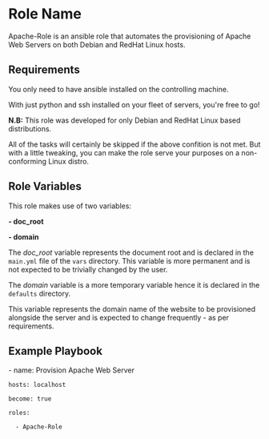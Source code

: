 Role Name
=========

Apache-Role is an ansible role that automates the provisioning of Apache Web Servers on both Debian and RedHat Linux hosts.

Requirements
------------

You only need to have ansible installed on the controlling machine.

With just python and ssh installed on your fleet of servers, you're free to go!

**N.B:** This role was developed for only Debian and RedHat Linux based distributions.

All of the tasks will certainly be skipped if the above confition is not met. But with a little tweaking, you can make the role serve your purposes on a non-conforming Linux distro.

Role Variables
--------------

This role makes use of two variables:

__- doc_root__

__- domain__

The _doc_root_ variable represents the document root and is declared in the `main.yml` file of the `vars` directory.
This variable is more permanent and is not expected to be trivially changed by the user.

The _domain_ variable is a more temporary variable hence it is declared in the `defaults` directory.

This variable represents the domain name of the website to be provisioned alongside the server and is expected to change frequently - as per requirements.


Example Playbook
----------------
\-  name: Provision Apache Web Server

    hosts: localhost
   
    become: true
   
    roles:
   
      - Apache-Role


